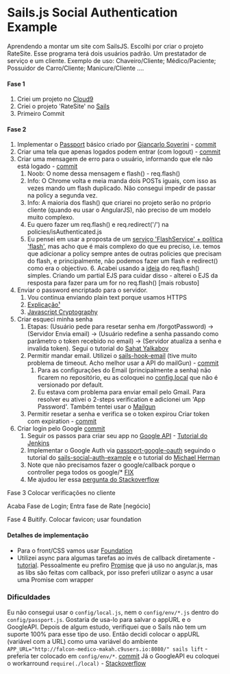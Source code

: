 # Sails.js Social Authentication Example

Aprendendo a montar um site com SailsJS. 
Escolhi por criar o projeto RateSite. Esse programa terá dois usuários padrão. Um prestatador de serviço e um cliente.
Exemplo de uso: Chaveiro/Cliente; Médico/Paciente; Possuidor de Carro/Cliente; Manicure/Cliente ....


#### Fase 1 ####
1. Criei um projeto no [Cloud9](https://c9.io/)
2. Criei o projeto 'RateSite' no [Sails](http://sailsjs.org/get-started)
3. Primeiro Commit

#### Fase 2 ####
1. Implementar o [Passport](http://passportjs.org/) básico criado por [Giancarlo Soverini](http://iliketomatoes.com/implement-passport-js-authentication-with-sails-js-0-10-2/) - [commit](https://github.com/makah/sails-social-auth-example/commit/811912dec01ab3d58142e4dceea6f2601c7e91d1)
2. Criar uma tela que apenas logados podem entrar (com logout) - [commit](https://github.com/makah/sails-social-auth-example/commit/9b9776ffe9d5f435647e09589510385f252e3140)
3. Criar uma mensagem de erro para o usuário, informando que ele não está logado - [commit](https://github.com/makah/sails-social-auth-example/commit/a0b22f3d9b5415256fa7ee312c23db7a57093548)
    1. Noob: O nome dessa mensagem e flash() - req.flash()
    2. Info: O Chrome volta e meia manda dois POSTs iguais, com isso as vezes mando um flash duplicado. Não consegui impedir de passar na policy a segunda vez.
    3. Info: A maioria dos flash() que criarei no projeto serão no próprio cliente (quando eu usar o AngularJS), não preciso de um modelo muito complexo.
    4. Eu quero fazer um req.flash() e req.redirect('/') na policies/isAuthenticated.js
    5. Eu pensei em usar a proposta de um [serviço 'FlashService' + política 'flash'](http://stackoverflow.com/a/25352340/205034), mas acho que é mais complexo do que eu preciso, i.e. temos que adicionar a policy sempre antes de outras policies que precisam do flash, e principalmente, não podemos fazer um flash e redirect() como era o objectivo.    6. Acabei usando a [ideia](http://stackoverflow.com/a/28621678/205034) do req.flash() simples. Criando um partial EJS para cuidar disso - alterei o EJS da resposta para fazer para um for no req.flash() [mais robusto]
4. Enviar o password encriptado para o servidor.
    1. Vou continua enviando plain text porque usamos HTTPS
    2. [Explicação¹](http://stackoverflow.com/a/4121657)
    3. [Javascript Cryptography](https://www.nccgroup.trust/us/about-us/newsroom-and-events/blog/2011/august/javascript-cryptography-considered-harmful/)
5. Criar esqueci minha senha
    1. Etapas: (Usuário pede para resetar senha em /forgotPassword) -> (Servidor Envia email) -> (Usuário redefine a senha passando como parâmetro o token recebido no email) -> (Servidor atualiza a senha e invalida token). Segui o tutorial do [Sahat Yalkabov](http://sahatyalkabov.com/how-to-implement-password-reset-in-nodejs/)
    2. Permitir mandar email. Utilizei o [sails-hook-email](https://github.com/balderdashy/sails-hook-email) (tive muito problema de timeout. Acho melhor usar a API do mailGun) - [commit](https://github.com/makah/sails-social-auth-example/commit/1122dfcaa40f6c376a31d0b5d9170204f407a59e)
        1. Para as configurações do Email (principalmente a senha) não ficarem no repositório, eu as coloquei no [config.local](http://sailsjs.org/documentation/concepts/configuration/the-local-js-file) que não é versionado por default.
        2. Eu estava com problema para enviar email pelo Gmail. Para resolver eu ativei o 2-steps verification e adicionei um 'App Password'. Também tentei usar o [Mailgun](https://www.mailgun.com/)
    3. Permitir resetar a senha e verifica se o token expirou Criar token com expiration - [commit](https://github.com/makah/sails-social-auth-example/commit/544edb6723d20cc22c73569faf6cf8fa505928bd)
6. Criar login pelo Google [commit](https://github.com/makah/sails-social-auth-example/commit/49545f87d0a0bba14649ad7661c221e53e4454b4)
    1. Seguir os passos para criar seu app no [Google API](https://console.developers.google.com) - [Tutorial do Jenkins](https://wiki.jenkins-ci.org/display/JENKINS/Google+Login+Plugin)
    2. Implementar o Google Auth via [passport-google-oauth](http://passportjs.org/docs/google) seguindo o tutorial do [sails-social-auth-example](https://github.com/stefanbuck/sails-social-auth-example/blob/master/config/express.js) e o tutorial do [Michael Herman](http://mherman.org/blog/2013/11/10/social-authentication-with-passport-dot-js/#.VxUt8_krKCh)
    3. Note que não precisamos fazer o google/callback porque o controller pega todos os google/* [FIX](https://github.com/stefanbuck/sails-social-auth-example/issues/10)
    4. Me ajudou ler essa [pergunta do Stackoverflow](http://stackoverflow.com/questions/11485271/google-oauth-2-authorization-error-redirect-uri-mismatch)

    
Fase 3
Colocar verificações no cliente

Acaba Fase de Login; Entra fase de Rate [negócio]

Fase 4 
Buitify. Colocar favicon; usar foundation



#### Detalhes de implementação ####
* Para o front/CSS vamos usar [Foundation](http://foundation.zurb.com/)
* Utilizei async para algumas tarefas ao invés de callback diretamente - [tutorial](http://sahatyalkabov.com/jsrecipes/#!/backend/organizing-callbacks-with-async). Pessoalmente eu prefiro [Promise](https://github.com/kriskowal/q/wiki/API-Reference) que já uso no angular.js, mas as libs são feitas com callback, por isso preferi utilizar o async a usar uma Promise com wrapper

### Dificuldades ###
Eu não consegui usar o `config/local.js`, nem o `config/env/*.js` dentro do `config/passport.js`. Gostaria de usa-lo para salvar o appURL e o GoogleAPI. 
Depois de algum estudo, verifiquei que o Sails não tem um suporte 100% para esse tipo de uso. Então decidi colocar o appURL (variável com a URL) como uma variável do ambiente `APP_URL="http://falcon-medico-makah.c9users.io:8080/" sails lift` - preferia ter colocado em `config/env/*`. [commit](https://github.com/makah/sails-social-auth-example/commit/cdb3298827f27ea2a5e0c4b630f6cb25861dbfe4) 
Já o GoogleAPI eu coloquei o workarround `require(./local)` - [Stackoverflow](http://stackoverflow.com/questions/36563270/how-do-i-access-environment-variables-in-config-sailsjs)

